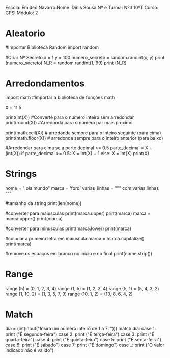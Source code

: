 Escola: Emideo Navarro
Nome: Dinis Sousa
Nº e Turma: Nº3 10ºT
Curso: GPSI
Módulo: 2





# Aleatorio
#Importar Biblioteca Random
import random

#Criar Nº Secreto
x = 1
y = 100
numero_secreto = random.randint(x, y)
print (numero_secreto)
N_R = random.randint(1, 99)
print (N_R)





# Arredondamentos
import math #importar a biblioteca de funções math

X = 11.5

print(int(X)) #Converte para o numero inteiro sem arredondar
print(round(X)) #Arredonda para o número par mais proximo

print(math.ceil(X)) # arredonda sempre para o inteiro seguinte (para cima)
print(math.floor(X)) # arredonda sempre para o inteiro anterior (para baixo)

#Arredondar para cima se a parte decimal >= 0.5
parte_decimal = X - (int(X))
if parte_decimal >= 0.5:
    X = int(X) + 1
else:
    X = int(X)
print(X)





# Strings
nome = "          ola mundo"
marca = 'ford'
varias_linhas = """
com varias linhas 
"""

#tamanho da string
print(len(nome))

#converter para maiusculas
print(marca.upper)
print(marca)
marca = marca.upper()
print(marca)

#converter para minusculas
print(marca.lower)
print(marca)

#colocar a primeira letra em maiuscula
marca = marca.capitalize()
print(marca)

#remove os espaços em branco no inicio e no final
print(nome.strip())





# Range
range (5) = (0, 1, 2, 3, 4)
range (1, 5) = (1, 2, 3, 4)
range (5, 1) = (5, 4, 3, 2)
range (1, 10, 2) = (1, 3, 5, 7, 9)
range (10, 1, 2) = (10, 8, 6, 4, 2)





# Match
dia = (int(input("Insira um número inteiro de 1 a 7: ")))
match dia:
    case 1:
        print ("É segunda-feira")
    case 2:
        print ("É terça-feira")
    case 3:
        print ("É quarta-feira")
    case 4:
        print ("É quinta-feira")
    case 5:
        print ("É sexta-feira")
    case 6:
        print ("É sábado")
    case 7:
        print ("É domingo")
    case _:
        print ("O valor indicado não é valido")
